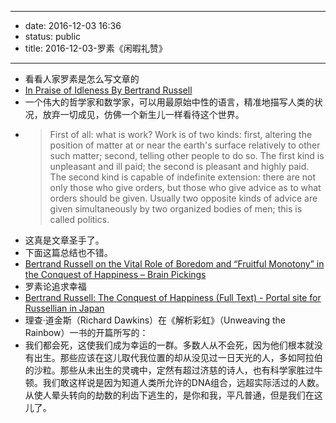 - --
- date: 2016-12-03 16:36
- status: public
- title: 2016-12-03-罗素《闲暇礼赞》
- --
- 看看人家罗素是怎么写文章的
- [In Praise of Idleness By Bertrand Russell](http://www.zpub.com/notes/idle.html)
- 一个伟大的哲学家和数学家，可以用最原始中性的语言，精准地描写人类的状况，放弃一切成见，仿佛一个新生儿一样看待这个世界。
- > First of all: what is work? Work is of two kinds: first, altering the position of matter at or near the earth's surface relatively to other such matter; second, telling other people to do so. The first kind is unpleasant and ill paid; the second is pleasant and highly paid. The second kind is capable of indefinite extension: there are not only those who give orders, but those who give advice as to what orders should be given. Usually two opposite kinds of advice are given simultaneously by two organized bodies of men; this is called politics. 
- 这真是文章圣手了。
- 下面这篇总结也不错。
- [Bertrand Russell on the Vital Role of Boredom and “Fruitful Monotony” in the Conquest of Happiness – Brain Pickings](https://www.brainpickings.org/2015/01/21/bertrand-russell-boredom-conquest-of-happiness/)
- 罗素论追求幸福
- [Bertrand Russell: The Conquest of Happiness (Full Text) - Portal site for Russellian in Japan](http://russell-j.com/beginner/COH-TEXT.HTM)
- 理查·道金斯（Richard Dawkins）在《解析彩虹》（Unweaving the Rainbow）一书的开篇所写的：
- 我们都会死，这使我们成为幸运的一群。多数人从不会死，因为他们根本就没有出生。那些应该在这儿取代我位置的却从没见过一日天光的人，多如阿拉伯的沙粒。那些从未出生的灵魂中，定然有超过济慈的诗人，也有科学家胜过牛顿。我们敢这样说是因为知道人类所允许的DNA组合，远超实际活过的人数。从使人晕头转向的劫数的利齿下逃生的，是你和我，平凡普通，但是我们在这儿了。
